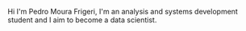 Hi I'm Pedro Moura Frigeri, I'm an analysis and systems development student
and I aim to become a data scientist.
<!---
pfrigeri/pfrigeri is a ✨ special ✨ repository because its `README.md` (this file) appears on your GitHub profile.
You can click the Preview link to take a look at your changes.
--->
